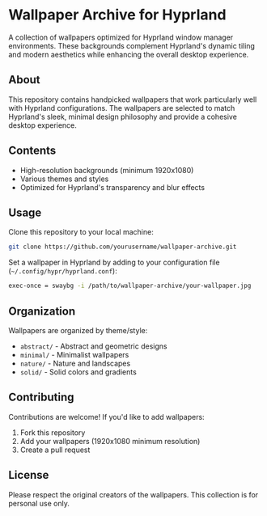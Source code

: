 # Wallpaper Archive for Hyprland

A collection of wallpapers optimized for Hyprland window manager environments. These backgrounds complement Hyprland's dynamic tiling and modern aesthetics while enhancing the overall desktop experience.

## About

This repository contains handpicked wallpapers that work particularly well with Hyprland configurations. The wallpapers are selected to match Hyprland's sleek, minimal design philosophy and provide a cohesive desktop experience.

## Contents

- High-resolution backgrounds (minimum 1920x1080)
- Various themes and styles
- Optimized for Hyprland's transparency and blur effects

## Usage

Clone this repository to your local machine:

```bash
git clone https://github.com/yourusername/wallpaper-archive.git
```

Set a wallpaper in Hyprland by adding to your configuration file (`~/.config/hypr/hyprland.conf`):

```bash
exec-once = swaybg -i /path/to/wallpaper-archive/your-wallpaper.jpg
```

## Organization

Wallpapers are organized by theme/style:

- `abstract/` - Abstract and geometric designs
- `minimal/` - Minimalist wallpapers
- `nature/` - Nature and landscapes
- `solid/` - Solid colors and gradients

## Contributing

Contributions are welcome! If you'd like to add wallpapers:

1. Fork this repository
2. Add your wallpapers (1920x1080 minimum resolution)
3. Create a pull request

## License

Please respect the original creators of the wallpapers. This collection is for personal use only.
